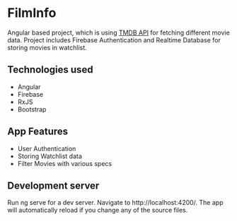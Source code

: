 # FilmInfo

Angular based project, which is using [TMDB API](https://www.themoviedb.org/) for fetching different movie data. Project includes Firebase Authentication and Realtime Database for storing movies in watchlist.

## Technologies used

- Angular
- Firebase
- RxJS
- Bootstrap

## App Features

- User Authentication
- Storing Watchlist data
- Filter Movies with various specs 

## Development server

Run ng serve for a dev server. Navigate to http://localhost:4200/. The app will automatically reload if you change any of the source files.